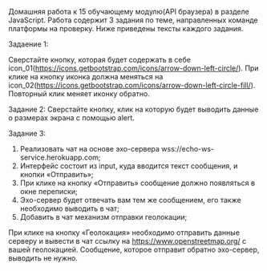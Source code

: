 Домашняя работа к 15 обучающему модулю(API браузера) в разделе JavaScript. Работа содержит 3 задания по теме, направленных команде платформы на проверку. Ниже приведены тексты каждого задания.

Задаение 1:

Сверстайте кнопку, которая будет содержать в себе icon_01(https://icons.getbootstrap.com/icons/arrow-down-left-circle/). При клике на кнопку иконка должна меняться на icon_02(https://icons.getbootstrap.com/icons/arrow-down-left-circle-fill/). Повторный клик меняет иконку обратно.

Задание 2: 
Сверстайте кнопку, клик на которую будет выводить данные о размерах экрана с помощью alert.

Задание 3:

1. Реализовать чат на основе эхо-сервера wss://echo-ws-service.herokuapp.com;
2. Интерфейс состоит из input, куда вводится текст сообщения, и кнопки «Отправить»;
3. При клике на кнопку «Отправить» сообщение должно появляться в окне переписки;
4. Эхо-сервер будет отвечать вам тем же сообщением, его также необходимо выводить в чат;
5. Добавить в чат механизм отправки геолокации;

При клике на кнопку «Геолокация» необходимо отправить данные серверу и вывести в чат ссылку на https://www.openstreetmap.org/ с вашей геолокацией. Сообщение, которое отправит обратно эхо-сервер, выводить не нужно.
